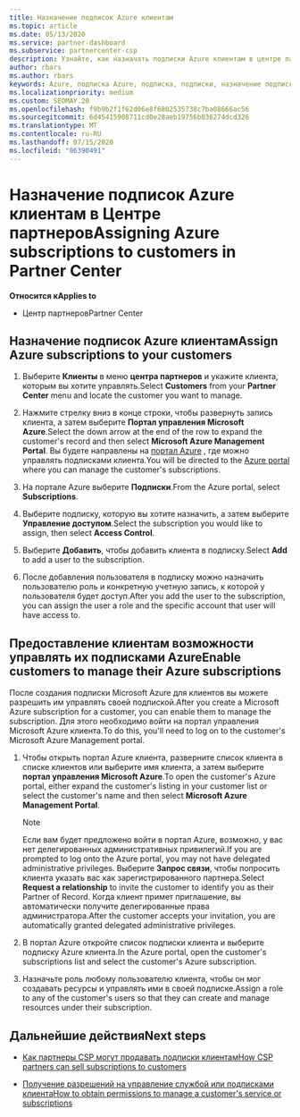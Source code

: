```yaml
---
title: Назначение подписок Azure клиентам
ms.topic: article
ms.date: 05/13/2020
ms.service: partner-dashboard
ms.subservice: partnercenter-csp
description: Узнайте, как назначать подписки Azure клиентам в центре партнеров и как разрешить клиентам управлять собственными подписками.
author: rbars
ms.author: rbars
keywords: Azure, подписка Azure, подписка, подписки, назначение подписки, управление подпиской Azure
ms.localizationpriority: medium
ms.custom: SEOMAY.20
ms.openlocfilehash: f9b9b2f1f62d06e8f6802535738c7ba08666ac56
ms.sourcegitcommit: 6d45415908711cd0e28aeb19756b036274dcd326
ms.translationtype: MT
ms.contentlocale: ru-RU
ms.lasthandoff: 07/15/2020
ms.locfileid: "86390491"
---
```

# <a name="assigning-azure-subscriptions-to-customers-in-partner-center"></a><span data-ttu-id="d71ed-104">Назначение подписок Azure клиентам в Центре партнеров</span><span class="sxs-lookup"><span data-stu-id="d71ed-104">Assigning Azure subscriptions to customers in Partner Center</span></span>

<span data-ttu-id="d71ed-105">**Относится к**</span><span class="sxs-lookup"><span data-stu-id="d71ed-105">**Applies to**</span></span>

- <span data-ttu-id="d71ed-106">Центр партнеров</span><span class="sxs-lookup"><span data-stu-id="d71ed-106">Partner Center</span></span>

## <a name="assign-azure-subscriptions-to-your-customers"></a><span data-ttu-id="d71ed-107">Назначение подписок Azure клиентам</span><span class="sxs-lookup"><span data-stu-id="d71ed-107">Assign Azure subscriptions to your customers</span></span>

1. <span data-ttu-id="d71ed-108">Выберите **Клиенты** в меню **центра партнеров** и укажите клиента, которым вы хотите управлять.</span><span class="sxs-lookup"><span data-stu-id="d71ed-108">Select **Customers** from your **Partner Center** menu and locate the customer you want to manage.</span></span>

2. <span data-ttu-id="d71ed-109">Нажмите стрелку вниз в конце строки, чтобы развернуть запись клиента, а затем выберите **Портал управления Microsoft Azure**.</span><span class="sxs-lookup"><span data-stu-id="d71ed-109">Select the down arrow at the end of the row to expand the customer's record and then select **Microsoft Azure Management Portal**.</span></span> <span data-ttu-id="d71ed-110">Вы будете направлены на [портал Azure](https://portal.azure.com/) , где можно управлять подписками клиента.</span><span class="sxs-lookup"><span data-stu-id="d71ed-110">You will be directed to the [Azure portal](https://portal.azure.com/) where you can manage the customer's subscriptions.</span></span>

3. <span data-ttu-id="d71ed-111">На портале Azure выберите **Подписки**.</span><span class="sxs-lookup"><span data-stu-id="d71ed-111">From the Azure portal, select **Subscriptions**.</span></span>

4. <span data-ttu-id="d71ed-112">Выберите подписку, которую вы хотите назначить, а затем выберите **Управление доступом**.</span><span class="sxs-lookup"><span data-stu-id="d71ed-112">Select the subscription you would like to assign, then select **Access Control**.</span></span>

5. <span data-ttu-id="d71ed-113">Выберите **Добавить**, чтобы добавить клиента в подписку.</span><span class="sxs-lookup"><span data-stu-id="d71ed-113">Select **Add** to add a user to the subscription.</span></span> 

6. <span data-ttu-id="d71ed-114">После добавления пользователя в подписку можно назначить пользователю роль и конкретную учетную запись, к которой у пользователя будет доступ.</span><span class="sxs-lookup"><span data-stu-id="d71ed-114">After you add the user to the subscription, you can assign the user a role and the specific account that user will have access to.</span></span>

## <a name="enable-customers-to-manage-their-azure-subscriptions"></a><span data-ttu-id="d71ed-115">Предоставление клиентам возможности управлять их подписками Azure</span><span class="sxs-lookup"><span data-stu-id="d71ed-115">Enable customers to manage their Azure subscriptions</span></span>

<span data-ttu-id="d71ed-116">После создания подписки Microsoft Azure для клиентов вы можете разрешить им управлять своей подпиской.</span><span class="sxs-lookup"><span data-stu-id="d71ed-116">After you create a Microsoft Azure subscription for a customer, you can enable them to manage the subscription.</span></span> <span data-ttu-id="d71ed-117">Для этого необходимо войти на портал управления Microsoft Azure клиента.</span><span class="sxs-lookup"><span data-stu-id="d71ed-117">To do this, you'll need to log on to the customer's Microsoft Azure Management portal.</span></span> 

1. <span data-ttu-id="d71ed-118">Чтобы открыть портал Azure клиента, разверните список клиента в списке клиентов или выберите имя клиента, а затем выберите **портал управления Microsoft Azure**.</span><span class="sxs-lookup"><span data-stu-id="d71ed-118">To open the customer's Azure portal, either expand the customer's listing in your customer list or select the customer's name and then select **Microsoft Azure Management Portal**.</span></span>

   > [!NOTE]  
   > <span data-ttu-id="d71ed-119">Если вам будет предложено войти в портал Azure, возможно, у вас нет делегированных административных привилегий.</span><span class="sxs-lookup"><span data-stu-id="d71ed-119">If you are prompted to log onto the Azure portal, you may not have delegated administrative privileges.</span></span> <span data-ttu-id="d71ed-120">Выберите **Запрос связи**, чтобы попросить клиента указать вас как зарегистрированного партнера.</span><span class="sxs-lookup"><span data-stu-id="d71ed-120">Select **Request a relationship** to invite the customer to identify you as their Partner of Record.</span></span> <span data-ttu-id="d71ed-121">Когда клиент примет приглашение, вы автоматически получите делегированные права администратора.</span><span class="sxs-lookup"><span data-stu-id="d71ed-121">After the customer accepts your invitation, you are automatically granted delegated administrative privileges.</span></span>

2. <span data-ttu-id="d71ed-122">В портал Azure откройте список подписки клиента и выберите подписку Azure клиента.</span><span class="sxs-lookup"><span data-stu-id="d71ed-122">In the Azure portal, open the customer's subscriptions list and select the customer's Azure subscription.</span></span>

3. <span data-ttu-id="d71ed-123">Назначьте роль любому пользователю клиента, чтобы он мог создавать ресурсы и управлять ими в своей подписке.</span><span class="sxs-lookup"><span data-stu-id="d71ed-123">Assign a role to any of the customer's users so that they can create and manage resources under their subscription.</span></span>

## <a name="next-steps"></a><span data-ttu-id="d71ed-124">Дальнейшие действия</span><span class="sxs-lookup"><span data-stu-id="d71ed-124">Next steps</span></span>

- [<span data-ttu-id="d71ed-125">Как партнеры CSP могут продавать подписки клиентам</span><span class="sxs-lookup"><span data-stu-id="d71ed-125">How CSP partners can sell subscriptions to customers</span></span>](customer-subscriptions.md)

- [<span data-ttu-id="d71ed-126">Получение разрешений на управление службой или подписками клиента</span><span class="sxs-lookup"><span data-stu-id="d71ed-126">How to obtain permissions to manage a customer's service or subscriptions</span></span>](customers-revoke-admin-privileges.md)
